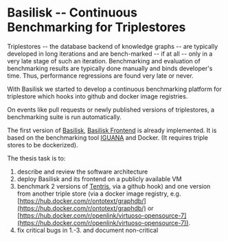 # Basilisk -- Continuous Benchmarking for Triplestores

Triplestores -- the database backend of knowledge graphs -- are typically developed in long iterations and are bench-marked -- if at all -- only in a very late stage of such an iteration. Benchmarking and evaluation of benchmarking results are typically done manually and binds developer's time. Thus, performance regressions are found very late or never.  

With Basilisk we started to develop a continuous benchmarking platform for triplestore which hooks into github and docker image registries.  

On events like pull requests or newly published versions of triplestores, a benchmarking suite is run automatically.  

The first version of [Basilisk](https://github.com/dice-group/Basilisk), [Basilisk Frontend](https://github.com/dice-group/basilisk-frontend) is already implemented. It is based on the benchmarking tool [IGUANA](https://github.com/dice-group/IGUANA) and Docker. (It requires triple stores to be dockerized).  

The thesis task is to:  
1. describe and review the software architecture  
2. deploy Basilisk and its frontend on a publicly available VM  
3. benchmark 2 versions of [Tentris](https://github.com/dice-group/tentris), via a github hook) and one version from another triple store (via a docker image registry, e.g. [https://hub.docker.com/r/ontotext/graphdb/](https://hub.docker.com/r/ontotext/graphdb/) or [https://hub.docker.com/r/openlink/virtuoso-opensource-7](https://hub.docker.com/r/openlink/virtuoso-opensource-7)).  
4. fix critical bugs in 1.-3. and document non-critical 
